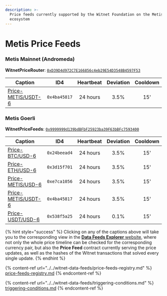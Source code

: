 ```yaml
---
description: >-
  Price feeds currently supported by the Witnet Foundation on the Metis
  ecosystem
---
```


# Metis Price Feeds

### **Metis Mainnet** (Andromeda)

**WitnetPriceRouter**: [`0xD39D4d972C7E166856c4eb29E54D3548B4597F53`](https://andromeda-explorer.metis.io/address/0xD39D4d972C7E166856c4eb29E54D3548B4597F53/read-contract)

| **Caption**                                                                      | **ID4**      | **Heartbeat** | **Deviation** | **Cooldown** |
| -------------------------------------------------------------------------------- | ------------ | :-----------: | :-----------: | :----------: |
| [Price-METIS/USDT-6](https://feeds.witnet.io/feeds/metis-mainnet\_metis-usdt\_6) | `0x4ba45817` |    24 hours   |      3.5%     |      15'     |

### **Metis Goerli**

**WitnetPriceFeeds**: [`0x9999999d139bdBFbF25923ba39F63bBFc7593400`](https://goerli.explorer.metisdevops.link/address/0x9999999d139bdBFbF25923ba39F63bBFc7593400)

| **Caption**                                                                     | **ID4**      | **Heartbeat** | **Deviation** | **Cooldown** |
| ------------------------------------------------------------------------------- | ------------ | :-----------: | :-----------: | :----------: |
| [Price-BTC/USD-6](https://feeds.witnet.io/feeds/metis-goerli\_btc-usd\_6)       | `0x24beead4` |    24 hours   |      3.5%     |      15'     |
| [Price-ETH/USD-6](https://feeds.witnet.io/feeds/metis-goerli\_eth-usd\_6)       | `0x3d15f701` |    24 hours   |      3.5%     |      15'     |
| [Price-METIS/USD-6](https://feeds.witnet.io/feeds/metis-goerli\_metis-usd\_6)   | `0xe7ca1056` |    24 hours   |      3.5%     |      15'     |
| [Price-METIS/USDT-6](https://feeds.witnet.io/feeds/metis-goerli\_metis-usdt\_6) | `0x4ba45817` |    24 hours   |      3.5%     |      15'     |
| [Price-USDT/USD-6](https://feeds.witnet.io/feeds/metis-goerli\_usdt-usd\_6)     | `0x538f5a25` |    24 hours   |      0.1%     |      15'     |

{% hint style="success" %}
Clicking on any of the captions above will take you to the corresponding view in the [**Data Feeds Explorer** website](https://feeds.witnet.io), where not only the whole price timeline can be checked for the corresponding currency pair, but also the **Price Feed** contract currently serving the price updates, as well as the hashes of the Witnet transactions that solved every single update.
{% endhint %}

{% content-ref url="../../witnet-data-feeds/price-feeds-registry.md" %}
[price-feeds-registry.md](../../witnet-data-feeds/price-feeds-registry.md)
{% endcontent-ref %}

{% content-ref url="../../witnet-data-feeds/triggering-conditions.md" %}
[triggering-conditions.md](../../witnet-data-feeds/triggering-conditions.md)
{% endcontent-ref %}
